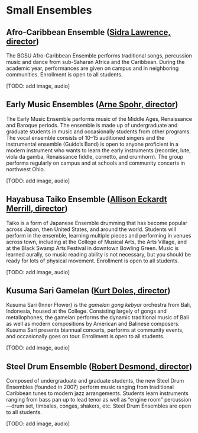 # Small Ensembles

## Afro-Caribbean Ensemble ([Sidra Lawrence, director](http://www.bgsu.edu/musical-arts/faculty-and-staff/sidra-lawrence.html))

The BGSU Afro-Caribbean Ensemble performs traditional songs, percussion music and dance from sub-Saharan Africa and the Caribbean. During the academic year, performances are given on campus and in neighboring communities. Enrollment is open to all students.

[TODO: add image, audio]

## Early Music Ensembles ([Arne Spohr, director](http://www.bgsu.edu/musical-arts/faculty-and-staff/arne-spohr.html))

The Early Music Ensemble performs music of the Middle Ages, Renaissance and Baroque periods. The ensemble is made up of undergraduate and graduate students in music and occasionally students from other programs. The vocal ensemble consists of 10–15 auditioned singers and the instrumental ensemble (Guido’s Band) is open to anyone proficient in a modern instrument who wants to learn the early instruments (recorder, lute, viola da gamba, Renaissance fiddle, cornetto, and crumhorn). The group performs regularly on campus and at schools and community concerts in northwest Ohio.

[TODO: add image, audio]

## Hayabusa Taiko Ensemble ([Allison Eckardt Merrill, director](http://www.bgsu.edu/musical-arts/faculty-and-staff/allison-eckardt-merrill.html))

Taiko is a form of Japanese Ensemble drumming that has become popular across Japan, then United States, and around the world. Students will perform in the ensemble, learning multiple pieces and performing in venues across town, including at the College of Musical Arts, the Arts Village, and at the Black Swamp Arts Festival in downtown Bowling Green.  Music is learned aurally, so music reading ability is not necessary, but you should be ready for lots of physical movement. Enrollment is open to all students.

[TODO: add image, audio]

## Kusuma Sari Gamelan ([Kurt Doles, director](link))

Kusuma Sari (Inner Flower) is the *gamelan gong kebyar* orchestra from Bali, Indonesia, housed at the College. Consisting largely of gongs and metallophones, the gamelan performs the dynamic traditional music of Bali as well as modern compositions by American and Balinese composers. Kusuma Sari presents biannual concerts, performs at community events, and occasionally goes on tour. Enrollment is open to all students.

[TODO: add image, audio]

## Steel Drum Ensemble ([Robert Desmond, director](http://www.bgsu.edu/musical-arts/faculty-and-staff/robert-desmond.html))

Composed of undergraduate and graduate students, the new Steel Drum Ensembles (founded in 2007) perform music ranging from traditional Caribbean tunes to modern jazz arrangements. Students learn instruments ranging from bass pan up to lead tenor as well as “engine room” percussion—drum set, timbales, congas, shakers, etc. Steel Drum Ensembles are open to all students.

[TODO: add image, audio]
